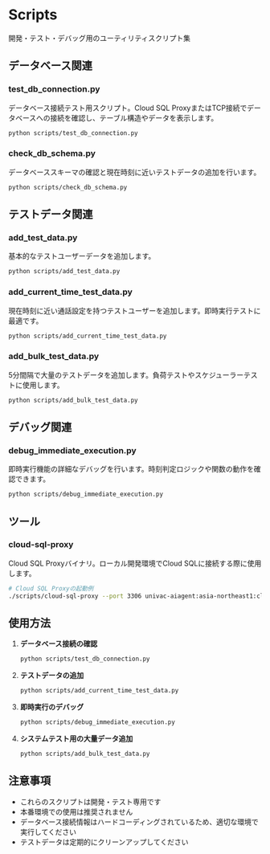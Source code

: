 # Scripts

開発・テスト・デバッグ用のユーティリティスクリプト集

## データベース関連

### test_db_connection.py
データベース接続テスト用スクリプト。Cloud SQL ProxyまたはTCP接続でデータベースへの接続を確認し、テーブル構造やデータを表示します。

```bash
python scripts/test_db_connection.py
```

### check_db_schema.py
データベーススキーマの確認と現在時刻に近いテストデータの追加を行います。

```bash
python scripts/check_db_schema.py
```

## テストデータ関連

### add_test_data.py
基本的なテストユーザーデータを追加します。

```bash
python scripts/add_test_data.py
```

### add_current_time_test_data.py
現在時刻に近い通話設定を持つテストユーザーを追加します。即時実行テストに最適です。

```bash
python scripts/add_current_time_test_data.py
```

### add_bulk_test_data.py
5分間隔で大量のテストデータを追加します。負荷テストやスケジューラーテストに使用します。

```bash
python scripts/add_bulk_test_data.py
```

## デバッグ関連

### debug_immediate_execution.py
即時実行機能の詳細なデバッグを行います。時刻判定ロジックや関数の動作を確認できます。

```bash
python scripts/debug_immediate_execution.py
```

## ツール

### cloud-sql-proxy
Cloud SQL Proxyバイナリ。ローカル開発環境でCloud SQLに接続する際に使用します。

```bash
# Cloud SQL Proxyの起動例
./scripts/cloud-sql-proxy --port 3306 univac-aiagent:asia-northeast1:cloudsql-01
```

## 使用方法

1. **データベース接続の確認**
   ```bash
   python scripts/test_db_connection.py
   ```

2. **テストデータの追加**
   ```bash
   python scripts/add_current_time_test_data.py
   ```

3. **即時実行のデバッグ**
   ```bash
   python scripts/debug_immediate_execution.py
   ```

4. **システムテスト用の大量データ追加**
   ```bash
   python scripts/add_bulk_test_data.py
   ```

## 注意事項

- これらのスクリプトは開発・テスト専用です
- 本番環境での使用は推奨されません
- データベース接続情報はハードコーディングされているため、適切な環境で実行してください
- テストデータは定期的にクリーンアップしてください
